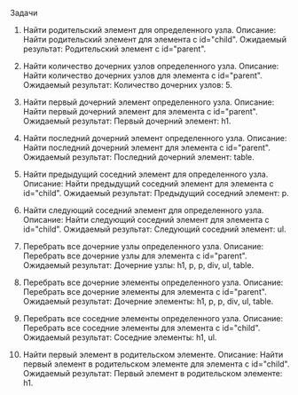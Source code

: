 Задачи

1. Найти родительский элемент для определенного узла.
   Описание: Найти родительский элемент для элемента с id="child".
   Ожидаемый результат: Родительский элемент с id="parent".

2. Найти количество дочерних узлов определенного узла.
   Описание: Найти количество дочерних узлов для элемента с id="parent".
   Ожидаемый результат: Количество дочерних узлов: 5.

3. Найти первый дочерний элемент определенного узла.
   Описание: Найти первый дочерний элемент для элемента с id="parent".
   Ожидаемый результат: Первый дочерний элемент: h1.

4. Найти последний дочерний элемент определенного узла.
   Описание: Найти последний дочерний элемент для элемента с id="parent".
   Ожидаемый результат: Последний дочерний элемент: table.

5. Найти предыдущий соседний элемент для определенного узла.
   Описание: Найти предыдущий соседний элемент для элемента с id="child".
   Ожидаемый результат: Предыдущий соседний элемент: p.

6. Найти следующий соседний элемент для определенного узла.
   Описание: Найти следующий соседний элемент для элемента с id="child".
   Ожидаемый результат: Следующий соседний элемент: ul.

7. Перебрать все дочерние узлы определенного узла.
   Описание: Перебрать все дочерние узлы для элемента с id="parent".
   Ожидаемый результат: Дочерние узлы: h1, p, p, div, ul, table.

8. Перебрать все дочерние элементы определенного узла.
   Описание: Перебрать все дочерние элементы для элемента с id="parent".
   Ожидаемый результат: Дочерние элементы: h1, p, p, div, ul, table.

9. Перебрать все соседние элементы определенного узла.
   Описание: Перебрать все соседние элементы для элемента с id="child".
   Ожидаемый результат: Соседние элементы: h1, ul.

10. Найти первый элемент в родительском элементе.
    Описание: Найти первый элемент в родительском элементе для элемента с id="child".
    Ожидаемый результат: Первый элемент в родительском элементе: h1.
